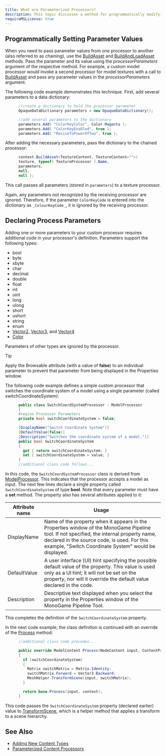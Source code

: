 ```yaml
---
title: What are Parameterized Processors?
description: This topic discusses a method for programmatically modifying existing parameter values, and for adding new parameters to your own processors.
requireMSLicense: true
---
```


## Programmatically Setting Parameter Values

When you need to pass parameter values from one processor to another (also referred to as chaining), use the [BuildAsset](xref:Microsoft.Xna.Framework.Content.Pipeline.ContentProcessorContext) and [BuildAndLoadAsset](xref:Microsoft.Xna.Framework.Content.Pipeline.ContentProcessorContext) methods. Pass the parameter and its value using the _processorParameters_ argument of the respective method. For example, a custom model processor would invoke a second processor for model textures with a call to [BuildAsset](xref:Microsoft.Xna.Framework.Content.Pipeline.ContentProcessorContext) and pass any parameter values in the _processorParameters_ argument.

The following code example demonstrates this technique. First, add several parameters to a data dictionary:

```csharp
      //create a dictionary to hold the processor parameter
      OpaqueDataDictionary parameters = new OpaqueDataDictionary();

      //add several parameters to the dictionary
      parameters.Add( "ColorKeyColor", Color.Magenta );
      parameters.Add( "ColorKeyEnabled", true );
      parameters.Add( "ResizeToPowerOfTwo", true );
```

After adding the necessary parameters, pass the dictionary to the chained processor:

```csharp
      context.BuildAsset<TextureContent, TextureContent="">(
      texture, typeof( TextureProcessor ).Name,
      parameters,
      null,
      null );
```

This call passes all parameters (stored in `parameters`) to a texture processor.

Again, any parameters not recognized by the receiving processor are ignored. Therefore, if the parameter `ColorKeyCode` is entered into the dictionary as `_ColourKeyCode_`, it is ignored by the receiving processor.

## Declaring Process Parameters

Adding one or more parameters to your custom processor requires additional code in your processor's definition. Parameters support the following types:

- bool
- byte
- sbyte
- char
- decimal
- double
- float
- int
- uint
- long
- ulong
- short
- ushort
- string
- enum
- [Vector2](xref:Microsoft.Xna.Framework.Vector2), [Vector3](xref:Microsoft.Xna.Framework.Vector3), and [Vector4](xref:Microsoft.Xna.Framework.Vector4)
- [Color](xref:Microsoft.Xna.Framework.Color)

Parameters of other types are ignored by the processor.

> [!TIP]
> Apply the Browsable attribute (with a value of **false**) to an individual parameter to prevent that parameter from being displayed in the Properties window.

The following code example defines a simple custom processor that switches the coordinate system of a model using a single parameter (called switchCoordinateSystem):

```csharp
      public class SwitchCoordSystemProcessor : ModelProcessor
      {
      #region Processor Parameters
      private bool switchCoordinateSystem = false;

      [DisplayName("Switch Coordinate System")]
      [DefaultValue(false)]
      [Description("Switches the coordinate system of a model.")]
      public bool SwitchCoordinateSystem
      {
        get { return switchCoordinateSystem; }
        set { switchCoordinateSystem = value; }
      }
      //additional class code follows...
```

In this code, the `SwitchCoordSystemProcessor` class is derived from [ModelProcessor](xref:Microsoft.Xna.Framework.Content.Pipeline.Processors.ModelProcessor). This indicates that the processor accepts a model as input. The next few lines declare a single property called `SwitchCoordinateSystem` of type **bool**. Note that every parameter must have a **set** method. The property also has several attributes applied to it:

|Attribute name|Usage|
|-|-|
|DisplayName|Name of the property when it appears in the Properties window of the MonoGame Pipeline tool. If not specified, the internal property name, declared in the source code, is used. For this example, "Switch Coordinate System" would be displayed.|
|DefaultValue|A user interface (UI) hint specifying the possible default value of the property. This value is used only as a UI hint; it will not be set on the property, nor will it override the default value declared in the code.|
|Description|Descriptive text displayed when you select the property in the Properties window of the MonoGame Pipeline Tool.|

This completes the definition of the `SwitchCoordinateSystem` property.

In the next code example, the class definition is continued with an override of the [Process](xref:Microsoft.Xna.Framework.Content.Pipeline.Processors.ModelProcessor) method:

```csharp
      //additional class code precedes...

      public override ModelContent Process(NodeContent input, ContentProcessorContext context)
      {
        if (switchCoordinateSystem)
        {
          Matrix switchMatrix = Matrix.Identity;
          switchMatrix.Forward = Vector3.Backward;
          MeshHelper.TransformScene(input, switchMatrix);
        }

        return base.Process(input, context);
      }
```

This code passes the `SwitchCoordinateSystem` property (declared earlier) value to [TransformScene](xref:Microsoft.Xna.Framework.Content.Pipeline.Graphics.MeshHelper), which is a helper method that applies a transform to a scene hierarchy.

## See Also

- [Adding New Content Types](CP_Content_Advanced.md)  
- [Parameterized Content Processors](CP_StdParamProcs.md)  
